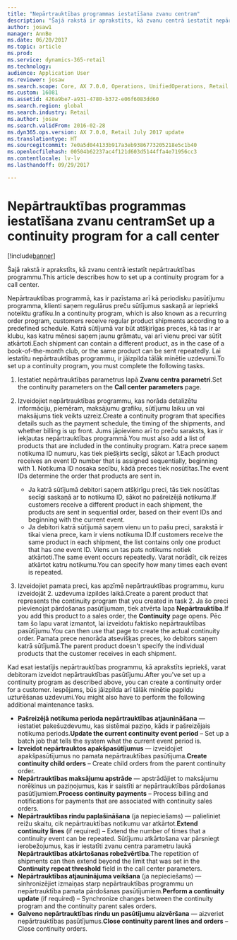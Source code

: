```yaml
---
title: "Nepārtrauktības programmas iestatīšana zvanu centram"
description: "Šajā rakstā ir aprakstīts, kā zvanu centrā iestatīt nepārtrauktības programmu."
author: josaw1
manager: AnnBe
ms.date: 06/20/2017
ms.topic: article
ms.prod: 
ms.service: dynamics-365-retail
ms.technology: 
audience: Application User
ms.reviewer: josaw
ms.search.scope: Core, AX 7.0.0, Operations, UnifiedOperations, Retail
ms.custom: 16081
ms.assetid: 426a9be7-a931-4780-b372-e06f6083dd60
ms.search.region: global
ms.search.industry: Retail
ms.author: josaw
ms.search.validFrom: 2016-02-28
ms.dyn365.ops.version: AX 7.0.0, Retail July 2017 update
ms.translationtype: HT
ms.sourcegitcommit: 7e0a5d044133b917a3eb9386773205218e5c1b40
ms.openlocfilehash: 00504b62237ac4f121d603d5144ffa4e71956cc3
ms.contentlocale: lv-lv
ms.lasthandoff: 09/29/2017

---
```


# <a name="set-up-a-continuity-program-for-a-call-center"></a><span data-ttu-id="204fb-103">Nepārtrauktības programmas iestatīšana zvanu centram</span><span class="sxs-lookup"><span data-stu-id="204fb-103">Set up a continuity program for a call center</span></span>

[!include[banner](includes/banner.md)]


<span data-ttu-id="204fb-104">Šajā rakstā ir aprakstīts, kā zvanu centrā iestatīt nepārtrauktības programmu.</span><span class="sxs-lookup"><span data-stu-id="204fb-104">This article describes how to set up a continuity program for a call center.</span></span>

<span data-ttu-id="204fb-105">Nepārtrauktības programmā, kas ir pazīstama arī kā periodisku pasūtījumu programma, klienti saņem regulārus preču sūtījumus saskaņā ar iepriekš noteiktu grafiku.</span><span class="sxs-lookup"><span data-stu-id="204fb-105">In a continuity program, which is also known as a recurring order program, customers receive regular product shipments according to a predefined schedule.</span></span> <span data-ttu-id="204fb-106">Katrā sūtījumā var būt atšķirīgas preces, kā tas ir ar klubu, kas katru mēnesi saņem jaunu grāmatu, vai arī vienu preci var sūtīt atkārtoti.</span><span class="sxs-lookup"><span data-stu-id="204fb-106">Each shipment can contain a different product, as in the case of a book-of-the-month club, or the same product can be sent repeatedly.</span></span> <span data-ttu-id="204fb-107">Lai iestatītu nepārtrauktības programmu, ir jāizpilda tālāk minētie uzdevumi.</span><span class="sxs-lookup"><span data-stu-id="204fb-107">To set up a continuity program, you must complete the following tasks.</span></span>

1.  <span data-ttu-id="204fb-108">Iestatiet nepārtrauktības parametrus lapā **Zvanu centra parametri**.</span><span class="sxs-lookup"><span data-stu-id="204fb-108">Set the continuity parameters on the **Call center parameters** page.</span></span>
2.  <span data-ttu-id="204fb-109">Izveidojiet nepārtrauktības programmu, kas norāda detalizētu informāciju, piemēram, maksājumu grafiku, sūtījumu laiku un vai maksājums tiek veikts uzreiz.</span><span class="sxs-lookup"><span data-stu-id="204fb-109">Create a continuity program that specifies details such as the payment schedule, the timing of the shipments, and whether billing is up front.</span></span> <span data-ttu-id="204fb-110">Jums jāpievieno arī to preču saraksts, kas ir iekļautas nepārtrauktības programmā.</span><span class="sxs-lookup"><span data-stu-id="204fb-110">You must also add a list of products that are included in the continuity program.</span></span> <span data-ttu-id="204fb-111">Katra prece saņem notikuma ID numuru, kas tiek piešķirts secīgi, sākot ar 1.</span><span class="sxs-lookup"><span data-stu-id="204fb-111">Each product receives an event ID number that is assigned sequentially, beginning with 1.</span></span> <span data-ttu-id="204fb-112">Notikuma ID nosaka secību, kādā preces tiek nosūtītas.</span><span class="sxs-lookup"><span data-stu-id="204fb-112">The event IDs determine the order that products are sent in.</span></span>
    -   <span data-ttu-id="204fb-113">Ja katrā sūtījumā debitori saņem atšķirīgu preci, tās tiek nosūtītas secīgi saskaņā ar to notikuma ID, sākot no pašreizējā notikuma.</span><span class="sxs-lookup"><span data-stu-id="204fb-113">If customers receive a different product in each shipment, the products are sent in sequential order, based on their event IDs and beginning with the current event.</span></span>
    -   <span data-ttu-id="204fb-114">Ja debitori katrā sūtījumā saņem vienu un to pašu preci, sarakstā ir tikai viena prece, kam ir viens notikuma ID.</span><span class="sxs-lookup"><span data-stu-id="204fb-114">If customers receive the same product in each shipment, the list contains only one product that has one event ID.</span></span> <span data-ttu-id="204fb-115">Viens un tas pats notikums notiek atkārtoti.</span><span class="sxs-lookup"><span data-stu-id="204fb-115">The same event occurs repeatedly.</span></span> <span data-ttu-id="204fb-116">Varat norādīt, cik reizes atkārtot katru notikumu.</span><span class="sxs-lookup"><span data-stu-id="204fb-116">You can specify how many times each event is repeated.</span></span>

3.  <span data-ttu-id="204fb-117">Izveidojiet pamata preci, kas apzīmē nepārtrauktības programmu, kuru izveidojāt 2. uzdevuma izpildes laikā.</span><span class="sxs-lookup"><span data-stu-id="204fb-117">Create a parent product that represents the continuity program that you created in task 2.</span></span> <span data-ttu-id="204fb-118">Ja šo preci pievienojat pārdošanas pasūtījumam, tiek atvērta lapa **Nepārtrauktība**.</span><span class="sxs-lookup"><span data-stu-id="204fb-118">If you add this product to a sales order, the **Continuity** page opens.</span></span> <span data-ttu-id="204fb-119">Pēc tam šo lapu varat izmantot, lai izveidotu faktisko nepārtrauktības pasūtījumu.</span><span class="sxs-lookup"><span data-stu-id="204fb-119">You can then use that page to create the actual continuity order.</span></span> <span data-ttu-id="204fb-120">Pamata prece nenorāda atsevišķas preces, ko debitors saņem katrā sūtījumā.</span><span class="sxs-lookup"><span data-stu-id="204fb-120">The parent product doesn't specify the individual products that the customer receives in each shipment.</span></span>

<span data-ttu-id="204fb-121">Kad esat iestatījis nepārtrauktības programmu, kā aprakstīts iepriekš, varat debitoram izveidot nepārtrauktības pasūtījumu.</span><span class="sxs-lookup"><span data-stu-id="204fb-121">After you've set up a continuity program as described above, you can create a continuity order for a customer.</span></span> <span data-ttu-id="204fb-122">Iespējams, būs jāizpilda arī tālāk minētie papildu uzturēšanas uzdevumi.</span><span class="sxs-lookup"><span data-stu-id="204fb-122">You might also have to perform the following additional maintenance tasks.</span></span>

-   <span data-ttu-id="204fb-123">**Pašreizējā notikuma perioda nepārtrauktības atjaunināšana** — iestatiet pakešuzdevumu, kas sistēmai paziņo, kāds ir pašreizējais notikuma periods.</span><span class="sxs-lookup"><span data-stu-id="204fb-123">**Update the current continuity event period** – Set up a batch job that tells the system what the current event period is.</span></span>
-   <span data-ttu-id="204fb-124">**Izveidot nepārtrauktos apakšpasūtījumus** — izveidojiet apakšpasūtījumus no pamata nepārtrauktības pasūtījuma.</span><span class="sxs-lookup"><span data-stu-id="204fb-124">**Create continuity child orders** – Create child orders from the parent continuity order.</span></span>
-   <span data-ttu-id="204fb-125">**Nepārtrauktības maksājumu apstrāde** — apstrādājiet to maksājumu norēķinus un paziņojumus, kas ir saistīti ar nepārtrauktības pārdošanas pasūtījumiem.</span><span class="sxs-lookup"><span data-stu-id="204fb-125">**Process continuity payments** – Process billing and notifications for payments that are associated with continuity sales orders.</span></span>
-   <span data-ttu-id="204fb-126">**Nepārtrauktības rindu paplašināšana** (ja nepieciešams) — palieliniet reižu skaitu, cik nepārtrauktības notikumu var atkārtot.</span><span class="sxs-lookup"><span data-stu-id="204fb-126">**Extend continuity lines** (if required) – Extend the number of times that a continuity event can be repeated.</span></span> <span data-ttu-id="204fb-127">Sūtījumu atkārtošana var pārsniegt ierobežojumus, kas ir iestatīti zvanu centra parametru laukā **Nepārtrauktības atkārtošanas robežvērtība**.</span><span class="sxs-lookup"><span data-stu-id="204fb-127">The repetition of shipments can then extend beyond the limit that was set in the **Continuity repeat threshold** field in the call center parameters.</span></span>
-   <span data-ttu-id="204fb-128">**Nepārtrauktības atjauninājuma veikšana** (ja nepieciešams) — sinhronizējiet izmaiņas starp nepārtrauktības programmu un nepārtrauktība pamata pārdošanas pasūtījumiem.</span><span class="sxs-lookup"><span data-stu-id="204fb-128">**Perform a continuity update** (if required) – Synchronize changes between the continuity program and the continuity parent sales orders.</span></span>
-   <span data-ttu-id="204fb-129">**Galveno nepārtrauktības rindu un pasūtījumu aizvēršana** — aizveriet nepārtrauktības pasūtījumus.</span><span class="sxs-lookup"><span data-stu-id="204fb-129">**Close continuity parent lines and orders** – Close continuity orders.</span></span>





